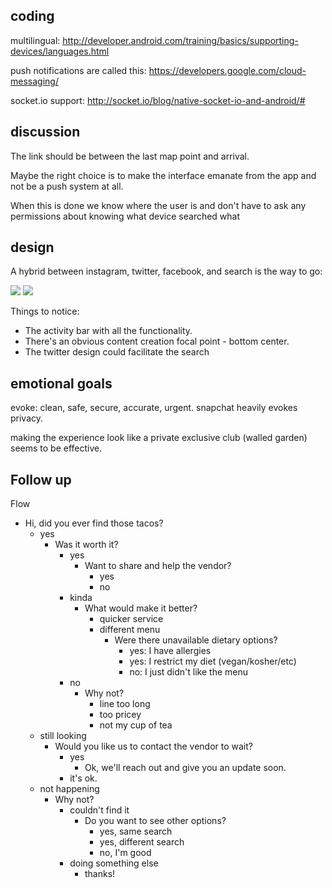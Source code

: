 ## coding

multilingual:
  http://developer.android.com/training/basics/supporting-devices/languages.html

push notifications are called this: https://developers.google.com/cloud-messaging/

socket.io support: http://socket.io/blog/native-socket-io-and-android/#

## discussion

The link should be between the last map point and arrival.

Maybe the right choice is to make the interface emanate from the app and not be a push system at all.

When this is done we know where the user is and don't have to ask any permissions about knowing what device searched what

## design

A hybrid between instagram, twitter, facebook, and search is the way to go:

<img src=http://icdn3.digitaltrends.com/image/screenshotsjvc-2268x1280.jpg>
<img src=http://i-cdn.phonearena.com/images/articles/100542-image/tweetcaroline.png>

Things to notice:

 * The activity bar with all the functionality.
 * There's an obvious content creation focal point - bottom center.
 * The twitter design could facilitate the search

## emotional goals

evoke: clean, safe, secure, accurate, urgent.  snapchat heavily evokes privacy.

making the experience look like a private exclusive club (walled garden) seems to be effective.

## Follow up

Flow

  * Hi, did you ever find those tacos?   
    * yes 
      * Was it worth it?                        
        * yes  
          * Want to share and help the vendor? 
            * yes
            * no
        * kinda
          * What would make it better?
            * quicker service
            * different menu
              * Were there unavailable dietary options?
                * yes: I have allergies
                * yes: I restrict my diet (vegan/kosher/etc)
                * no: I just didn't like the menu
        * no            
          * Why not?
            * line too long
            * too pricey
            * not my cup of tea
    * still looking 
      * Would you like us to contact the vendor to wait?
        * yes
          * Ok, we'll reach out and give you an update soon.
        * it's ok.
    * not happening  
      * Why not?
        * couldn't find it
          * Do you want to see other options?
            * yes, same search
            * yes, different search
            * no, I'm good
        * doing something else
          * thanks!

  



